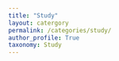 ```yaml
---
title: "Study"
layout: catergory
permalink: /categories/study/
author_profile: True
taxonomy: Study
---
```

